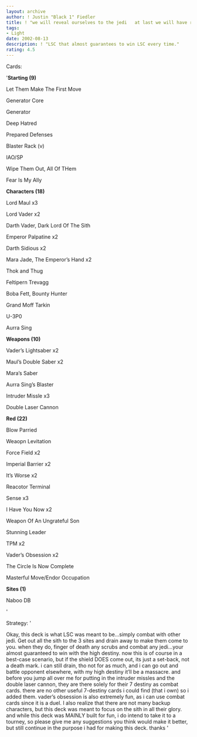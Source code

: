 ```yaml
---
layout: archive
author: ! Justin "Black 1" Fiedler
title: ! "we will reveal ourselves to the jedi   at last we will have revenge"
tags:
- Light
date: 2002-08-13
description: ! "LSC that almost guarantees to win LSC every time."
rating: 4.5
---
```

Cards: 

'<b>Starting (9)</B>

Let Them Make The First Move

Generator Core

Generator

Deep Hatred

Prepared Defenses

Blaster Rack (v)

IAO/SP

Wipe Them Out, All Of THem

Fear Is My Ally


<b>Characters (18)</b>

Lord Maul x3

Lord Vader x2

Darth Vader, Dark Lord Of The Sith

Emperor Palpatine x2

Darth Sidious x2

Mara Jade, The Emperor’s Hand x2

Thok and Thug

Feltipern Trevagg

Boba Fett, Bounty Hunter

Grand Moff Tarkin

U-3P0

Aurra Sing


<b>Weapons (10)</b>

Vader’s Lightsaber x2

Maul’s Double Saber x2

Mara’s Saber

Aurra Sing’s Blaster

Intruder Missle x3

Double Laser Cannon


<b>Red (22)</b>

Blow Parried

Weaopn Levitation

Force Field x2

Imperial Barrier x2

It’s Worse x2

Reacotor Terminal

Sense x3

I Have You Now x2

Weapon Of An Ungrateful Son

Stunning Leader

TPM x2

Vader’s Obsession x2

The Circle Is Now Complete

Masterful Move/Endor Occupation


<b>Sites (1)</b>

Naboo DB

'

Strategy: '

Okay, this deck is what LSC was meant to be...simply combat with other jedi. Get out all the sith to the 3 sites and drain away to make them come to you. when they do, finger of death any scrubs and combat any jedi...your almost guaranteed to win with the high destiny. now this is of course in a best-case scenario, but if the shield DOES come out, its just a set-back, not a death mark. i can still drain, tho not for as much, and i can go out and battle opponent elsewhere, with my high destiny it’ll be a massacre. and before you jump all over me for putting in the intruder missles and the double laser cannon, they are there solely for their 7 destiny as combat cards. there are no other useful 7-destiny cards i could find (that i own) so i added them. vader’s obsession is also extremely fun, as i can use combat cards since it is a duel. I also realize that there are not many backup characters, but this deck was meant to focus on the sith in all their glory. and while this deck was MAINLY built for fun, i do intend to take it to a tourney, so please give me any suggestions you think would make it better, but still continue in the purpose i had for making this deck. thanks '